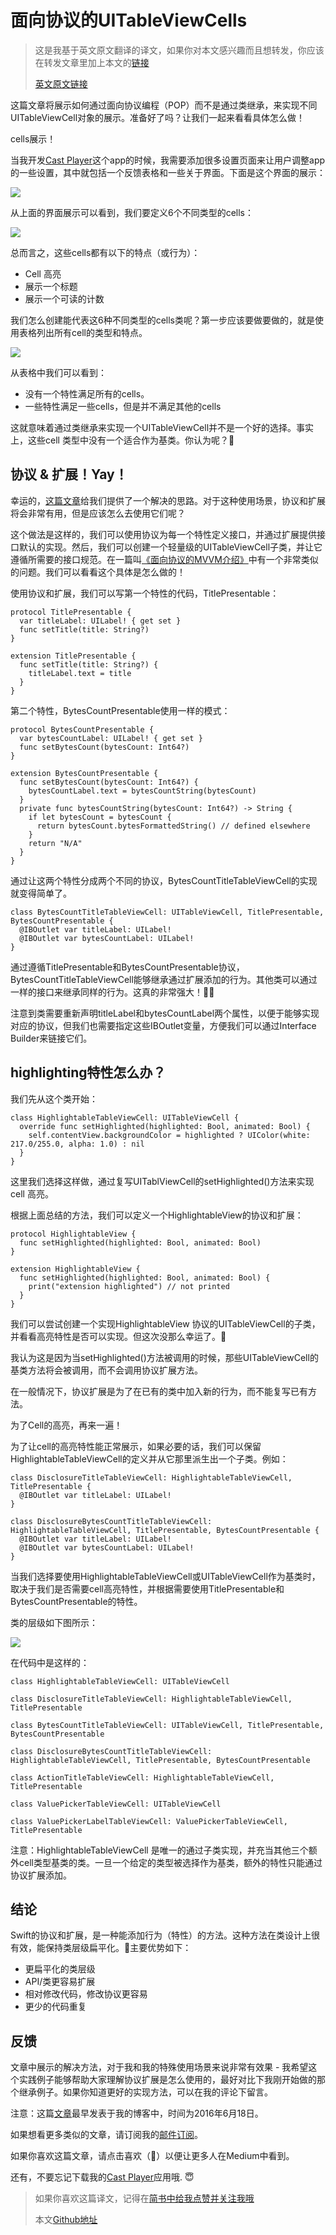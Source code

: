 # 面向协议的UITableViewCells
> 这是我基于英文原文翻译的译文，如果你对本文感兴趣而且想转发，你应该在转发文章里加上本文的[链接](https://github.com/britzlieg/translate_post/blob/master/2017-01/%E9%9D%A2%E5%90%91%E5%AF%B9%E8%B1%A1%E7%9A%84UITableViewCells.md)
> 
> [英文原文链接](https://medium.com/ios-os-x-development/protocol-oriented-uitableviewcells-6efa7ef8c45b#.vqr68egqf)

这篇文章将展示如何通过面向协议编程（POP）而不是通过类继承，来实现不同UITableViewCell对象的展示。准备好了吗？让我们一起来看看具体怎么做！

cells展示！

当我开发[Cast Player](http://castplayerapp.com/)这个app的时候，我需要添加很多设置页面来让用户调整app的一些设置，其中就包括一个反馈表格和一些关于界面。下面是这个界面的展示：

![](https://cdn.rawgit.com/britzlieg/asset-respo/gh-pages/traslate_post/translate_post_%E9%9D%A2%E5%90%91%E5%8D%8F%E8%AE%AE%E7%9A%84UITableViewCells_01.gif)

从上面的界面展示可以看到，我们要定义6个不同类型的cells：

![](https://cdn-images-1.medium.com/max/800/1*EK1gWLRyT7DhBVpOznAchQ.png)

总而言之，这些cells都有以下的特点（或行为）：

- Cell 高亮
- 展示一个标题
- 展示一个可读的计数

我们怎么创建能代表这6种不同类型的cells类呢？第一步应该要做要做的，就是使用表格列出所有cell的类型和特点。

![](https://cdn-images-1.medium.com/max/800/1*C3T72IQvaOldegtV-U8EMw.png)

从表格中我们可以看到：

- 没有一个特性满足所有的cells。
- 一些特性满足一些cells，但是并不满足其他的cells

这就意味着通过类继承来实现一个UITableViewCell并不是一个好的选择。事实上，这些cell 类型中没有一个适合作为基类。你认为呢？🤔

## 协议 & 扩展！Yay！

幸运的，[这篇文章](http://machinethink.net/blog/mixins-and-traits-in-swift-2.0/)给我们提供了一个解决的思路。对于这种使用场景，协议和扩展将会非常有用，但是应该怎么去使用它们呢？

这个做法是这样的，我们可以使用协议为每一个特性定义接口，并通过扩展提供接口默认的实现。然后，我们可以创建一个轻量级的UITableViewCell子类，并让它遵循所需要的接口规范。在一篇叫[《面向协议的MVVM介绍》](https://realm.io/news/doios-natasha-murashev-protocol-oriented-mvvm/)中有一个非常类似的问题。我们可以看看这个具体是怎么做的！

使用协议和扩展，我们可以写第一个特性的代码，TitlePresentable：

```
protocol TitlePresentable {
  var titleLabel: UILabel! { get set }
  func setTitle(title: String?)
}

extension TitlePresentable {
  func setTitle(title: String?) {
    titleLabel.text = title
  }
}
```

第二个特性，BytesCountPresentable使用一样的模式：

```
protocol BytesCountPresentable {
  var bytesCountLabel: UILabel! { get set }
  func setBytesCount(bytesCount: Int64?)
}

extension BytesCountPresentable {
  func setBytesCount(bytesCount: Int64?) {
    bytesCountLabel.text = bytesCountString(bytesCount)
  }
  private func bytesCountString(bytesCount: Int64?) -> String {
    if let bytesCount = bytesCount {
      return bytesCount.bytesFormattedString() // defined elsewhere
    }
    return "N/A"
  }
}
```

通过让这两个特性分成两个不同的协议，BytesCountTitleTableViewCell的实现就变得简单了。


```
class BytesCountTitleTableViewCell: UITableViewCell, TitlePresentable, BytesCountPresentable {
  @IBOutlet var titleLabel: UILabel!
  @IBOutlet var bytesCountLabel: UILabel!
}
```

通过遵循TitlePresentable和BytesCountPresentable协议，BytesCountTitleTableViewCell能够继承通过扩展添加的行为。其他类可以通过一样的接口来继承同样的行为。这真的非常强大！💪💪

注意到类需要重新声明titleLabel和bytesCountLabel两个属性，以便于能够实现对应的协议，但我们也需要指定这些IBOutlet变量，方便我们可以通过Interface Builder来链接它们。

## highlighting特性怎么办？
我们先从这个类开始：

```
class HighlightableTableViewCell: UITableViewCell {
  override func setHighlighted(highlighted: Bool, animated: Bool) {
    self.contentView.backgroundColor = highlighted ? UIColor(white: 217.0/255.0, alpha: 1.0) : nil
  }
}
```

这里我们选择这样做，通过复写UITablViewCell的setHighlighted()方法来实现cell 高亮。

根据上面总结的方法，我们可以定义一个HighlightableView的协议和扩展：

```
protocol HighlightableView {
  func setHighlighted(highlighted: Bool, animated: Bool)
}

extension HighlightableView {
  func setHighlighted(highlighted: Bool, animated: Bool) {
    print("extension highlighted") // not printed
  }
}
```

我们可以尝试创建一个实现HighlightableView 协议的UITableViewCell的子类，并看看高亮特性是否可以实现。但这次没那么幸运了。🚫

我认为这是因为当setHighlighted()方法被调用的时候，那些UITableViewCell的基类方法将会被调用，而不会调用协议扩展方法。

在一般情况下，协议扩展是为了在已有的类中加入新的行为，而不能复写已有方法。

为了Cell的高亮，再来一遍！

为了让cell的高亮特性能正常展示，如果必要的话，我们可以保留HighlightableTableViewCell的定义并从它那里派生出一个子类。例如：

```
class DisclosureTitleTableViewCell: HighlightableTableViewCell, TitlePresentable {
  @IBOutlet var titleLabel: UILabel!
}

class DisclosureBytesCountTitleTableViewCell: HighlightableTableViewCell, TitlePresentable, BytesCountPresentable {
  @IBOutlet var titleLabel: UILabel!
  @IBOutlet var bytesCountLabel: UILabel!
}
```

当我们选择要使用HighlightableTableViewCell或UITableViewCell作为基类时，取决于我们是否需要cell高亮特性，并根据需要使用TitlePresentable和BytesCountPresentable的特性。

类的层级如下图所示：

![](https://cdn-images-1.medium.com/max/800/1*zxVU-JAV1c-5J6L8wpiV_A.jpeg)

在代码中是这样的：

```
class HighlightableTableViewCell: UITableViewCell
 
class DisclosureTitleTableViewCell: HighlightableTableViewCell, TitlePresentable
 
class BytesCountTitleTableViewCell: UITableViewCell, TitlePresentable, BytesCountPresentable
 
class DisclosureBytesCountTitleTableViewCell: HighlightableTableViewCell, TitlePresentable, BytesCountPresentable
 
class ActionTitleTableViewCell: HighlightableTableViewCell, TitlePresentable
 
class ValuePickerTableViewCell: UITableViewCell
 
class ValuePickerLabelTableViewCell: ValuePickerTableViewCell, TitlePresentable
```

注意：HighlightableTableViewCell 是唯一的通过子类实现，并充当其他三个额外cell类型基类的类。一旦一个给定的类型被选择作为基类，额外的特性只能通过协议扩展添加。

## 结论

Swift的协议和扩展，是一种能添加行为（特性）的方法。这种方法在类设计上很有效，能保持类层级扁平化。🚀主要优势如下：

- 更扁平化的类层级
- API/类更容易扩展
- 相对修改代码，修改协议更容易
- 更少的代码重复

## 反馈

文章中展示的解决方法，对于我和我的特殊使用场景来说非常有效果 - 我希望这个实践例子能够帮助大家理解协议扩展是怎么使用的，最好对比下我刚开始做的那个继承例子。如果你知道更好的实现方法，可以在我的评论下留言。

注意：这篇[文章](http://bizz84.github.io/2016/06/18/Protocol-Oriented-UITableViewCells.html)最早发表于我的博客中，时间为2016年6月18日。

如果想看更多类似的文章，请订阅我的[邮件订阅](http://eepurl.com/cmi6rD)。

如果你喜欢这篇文章，请点击喜欢（💚）以便让更多人在Medium中看到。

还有，不要忘记下载我的[Cast Player](http://castplayerapp.com/)应用哦. 😇

> 如果你喜欢这篇译文，记得在[简书中给我点赞并关注我哦](http://www.jianshu.com/u/64d47b1e0fc9)
> 
> 本文[Github地址](https://github.com/britzlieg/translate_post/blob/master/2017-01/%E9%9D%A2%E5%90%91%E5%AF%B9%E8%B1%A1%E7%9A%84UITableViewCells.md)